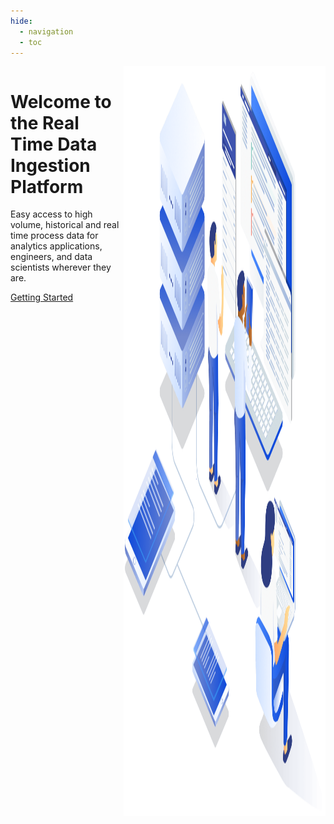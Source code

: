 ```yaml
---
hide:
  - navigation
  - toc
---
```

<style>
[data-md-color-scheme="slate"] .md-main{
  background: url(images/background-curve-slate.svg) no-repeat bottom,
    linear-gradient(
      to bottom,
      var(--md-primary-fg-color),
      var(--md-primary-mg-color) 99%,
      hsla(200, 18%, 26%, 1)
    );
}

[data-md-color-scheme="default"] .md-main{
  background: url(images/background-curve-default.svg) no-repeat bottom,
    linear-gradient(
      to bottom,
      var(--md-primary-fg-color),
      var(--md-primary-mg-color) 99%,
      hsla(200, 18%, 26%, 1)
    );
}

.row {
  width: 100%;
  display: flex;
}

.block {
  width: 100%;
  display:flex;
  color: var(--md-primary-text-slate) !important;
}

.block h1{
  color: var(--md-primary-text-slate) !important;
  font-weight: 700;
  margin-bottom: px2rem(20px);
}

.md-button {
  margin: 5px;
  margin-left:0px;
  color: var(--md-primary-text-slate) !important;
  border-color: var(--md-primary-text-slate) !important;
  width: 100%
  }

 .md-button:focus, .md-button:hover {
	 color: var(--md-accent-bg-color);
	 background-color: var(--md-accent-fg-color);
	 border-color: var(--md-accent-fg-color) !important;
}

.md-footer {
  background-color: white;
  color: var(--md-primary-bg-slate);
}

[data-md-color-scheme="slate"] .md-footer {
  background-color: var(--md-primary-bg-slate);
  color: white;
}
</style>


<div class="row">
    <div class="block">
      <div class="block_content">
        <h1>Welcome to the Real Time Data Ingestion Platform</h1>
        <p>Easy access to high volume, historical and real time process data for analytics applications, engineers, and data scientists wherever they are.</p>
        <div class="block">
          <div class="row"> 
            <div class="col">
              <a
                href="getting-started/installation/"
                title="Getting Started"
                class="md-button"
              >
                Getting Started
              </a>
            </div>
          </div>
        </div>
      </div>
      <div class="block_image">
        <img
            src="assets/illustration.png"
            alt=""
            width="1659"
            height="1200"
            draggable="false"
        >
      </div>
  </div>
</div>
